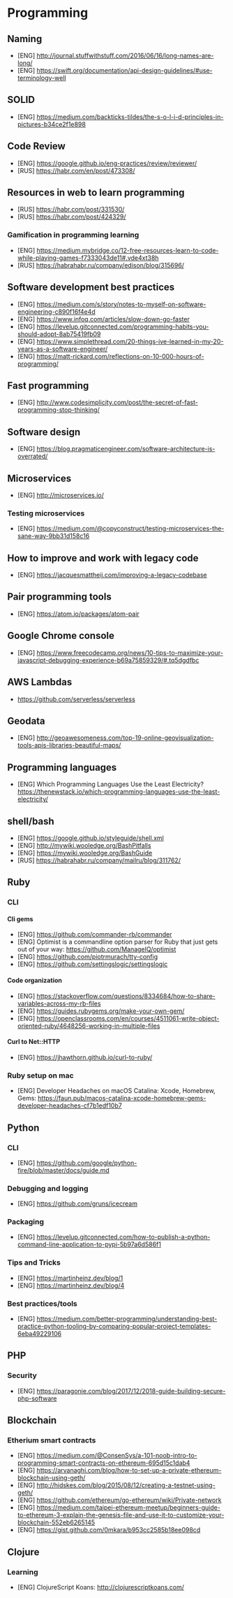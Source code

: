 # Programming
## Naming

* [ENG] http://journal.stuffwithstuff.com/2016/06/16/long-names-are-long/
* [ENG] https://swift.org/documentation/api-design-guidelines/#use-terminology-well

## SOLID

* [ENG] https://medium.com/backticks-tildes/the-s-o-l-i-d-principles-in-pictures-b34ce2f1e898

## Code Review

* [ENG] https://google.github.io/eng-practices/review/reviewer/
* [RUS] https://habr.com/en/post/473308/

## Resources in web to learn programming

* [RUS] https://habr.com/post/331530/
* [RUS] https://habr.com/post/424329/

### Gamification in programming learning

* [ENG] https://medium.mybridge.co/12-free-resources-learn-to-code-while-playing-games-f7333043de11#.vde4xt38h
* [RUS] https://habrahabr.ru/company/edison/blog/315696/

## Software development best practices

* [ENG] https://medium.com/s/story/notes-to-myself-on-software-engineering-c890f16f4e4d
* [ENG] https://www.infoq.com/articles/slow-down-go-faster
* [ENG] https://levelup.gitconnected.com/programming-habits-you-should-adopt-8ab75419fb09
* [ENG] https://www.simplethread.com/20-things-ive-learned-in-my-20-years-as-a-software-engineer/
* [ENG] https://matt-rickard.com/reflections-on-10-000-hours-of-programming/

## Fast programming

* [ENG] http://www.codesimplicity.com/post/the-secret-of-fast-programming-stop-thinking/

## Software design

* [ENG] https://blog.pragmaticengineer.com/software-architecture-is-overrated/

## Microservices

* [ENG] http://microservices.io/

### Testing microservices

* [ENG] https://medium.com/@copyconstruct/testing-microservices-the-sane-way-9bb31d158c16

## How to improve and work with legacy code

* [ENG] https://jacquesmattheij.com/improving-a-legacy-codebase

## Pair programming tools

* [ENG] https://atom.io/packages/atom-pair

## Google Chrome console

* [ENG] https://www.freecodecamp.org/news/10-tips-to-maximize-your-javascript-debugging-experience-b69a75859329/#.tq5dgdfbc

## AWS Lambdas

* https://github.com/serverless/serverless

## Geodata

* [ENG] http://geoawesomeness.com/top-19-online-geovisualization-tools-apis-libraries-beautiful-maps/

## Programming languages

* [ENG] Which Programming Languages Use the Least Electricity? https://thenewstack.io/which-programming-languages-use-the-least-electricity/

## shell/bash

* [ENG] https://google.github.io/styleguide/shell.xml
* [ENG] http://mywiki.wooledge.org/BashPitfalls
* [ENG] https://mywiki.wooledge.org/BashGuide
* [RUS] https://habrahabr.ru/company/mailru/blog/311762/

## Ruby
### CLI
#### Cli gems

* [ENG] https://github.com/commander-rb/commander
* [ENG] Optimist is a commandline option parser for Ruby that just gets out of your way: https://github.com/ManageIQ/optimist
* [ENG] https://github.com/piotrmurach/tty-config
* [ENG] https://github.com/settingslogic/settingslogic

#### Code organization

* [ENG] https://stackoverflow.com/questions/8334684/how-to-share-variables-across-my-rb-files
* [ENG] https://guides.rubygems.org/make-your-own-gem/
* [ENG] https://openclassrooms.com/en/courses/4511061-write-object-oriented-ruby/4648256-working-in-multiple-files

#### Curl to Net::HTTP

* [ENG] https://jhawthorn.github.io/curl-to-ruby/

### Ruby setup on mac

* [ENG] Developer Headaches on macOS Catalina: Xcode, Homebrew, Gems: https://faun.pub/macos-catalina-xcode-homebrew-gems-developer-headaches-cf7b1edf10b7

## Python
### CLI

* [ENG] https://github.com/google/python-fire/blob/master/docs/guide.md

### Debugging and logging

* [ENG] https://github.com/gruns/icecream

### Packaging

* [ENG] https://levelup.gitconnected.com/how-to-publish-a-python-command-line-application-to-pypi-5b97a6d586f1

### Tips and Tricks

* [ENG] https://martinheinz.dev/blog/1
* [ENG] https://martinheinz.dev/blog/4

### Best practices/tools

* [ENG] https://medium.com/better-programming/understanding-best-practice-python-tooling-by-comparing-popular-project-templates-6eba49229106

## PHP
### Security

* [ENG] https://paragonie.com/blog/2017/12/2018-guide-building-secure-php-software

## Blockchain
### Etherium smart contracts

* [ENG] https://medium.com/@ConsenSys/a-101-noob-intro-to-programming-smart-contracts-on-ethereum-695d15c1dab4
* [ENG] https://arvanaghi.com/blog/how-to-set-up-a-private-ethereum-blockchain-using-geth/
* [ENG] http://hidskes.com/blog/2015/08/12/creating-a-testnet-using-geth/
* [ENG] https://github.com/ethereum/go-ethereum/wiki/Private-network
* [ENG] https://medium.com/taipei-ethereum-meetup/beginners-guide-to-ethereum-3-explain-the-genesis-file-and-use-it-to-customize-your-blockchain-552eb6265145
* [ENG] https://gist.github.com/0mkara/b953cc2585b18ee098cd

## Clojure
### Learning

* [ENG] ClojureScript Koans: http://clojurescriptkoans.com/
